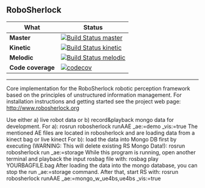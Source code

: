 RoboSherlock
------------

 What  | Status
  ---  |  ---
 **Master** | [![Build Status master](https://travis-ci.org/RoboSherlock/robosherlock.svg)](https://travis-ci.org/RoboSherlock/robosherlock)
**Kinetic** | [![Build Status kinetic](https://travis-ci.org/RoboSherlock/robosherlock.svg?branch=kinetic)](https://travis-ci.org/RoboSherlock/robosherlock)
**Melodic** | [![Build Status melodic](https://travis-ci.org/RoboSherlock/robosherlock.svg?branch=melodic)](https://travis-ci.org/RoboSherlock/robosherlock)
**Code coverage**  | [![codecov](https://codecov.io/gh/RoboSherlock/robosherlock/branch/master/graph/badge.svg)](https://codecov.io/gh/RoboSherlock/robosherlock)

 
------------

Core implementation for the RoboSherlock robotic perception framework based on the principles of unstructured information management.
For installation instructions and getting started see the project web page:  http://www.robosherlock.org


Use either a) live robot data or b) record&playback mongo data for development.
For a): rosrun robosherlock runAAE _ae:=demo _vis:=true The mentioned AE files are located in robosherlock and are loading data from a kinect bag or live kinect
For b): load the data into Mongo DB first by executing (WARNING: This will delete existing RS Mongo Data!): rosrun robosherlock run _ae:=storage While this program is running, open another terminal and playback the input rosbag file with: rosbag play YOURBAGFILE.bag After loading the data into the mongo database, you can stop the run _ae:=storage command. After that, start RS with: rosrun robosherlock runAAE _ae:=mongo_w_ue4bs,ue4bs _vis:=true
